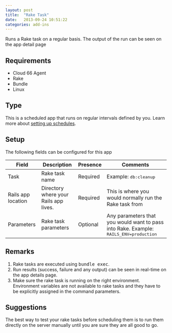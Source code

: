 ```yaml
---
layout: post
title:  "Rake Task"
date:   2013-09-24 10:51:22
categories: add-ins
---
```



<p class="lead">Runs a Rake task on a regular basis. The output of the run can be seen on the app detail page</p>

## Requirements

- Cloud 66  Agent
- Rake
- Bundle
- Linux

## Type
This is a scheduled app that runs on regular intervals defined by you. Learn more about [setting up schedules](settingup_schedules).

## Setup
The following fields can be configured for this app

<table class='table table-bordered table-striped'>
	<thead>
		<tr>
			<th>Field</th>
			<th>Description</th>
			<th>Presence</th>
			<th>Comments</th>
		</tr>
	</thead>
	<tbody>
		<tr>
			<td>Task</td>
			<td>Rake task name</td>
			<td><span class='label label-important'>Required</span></td>
			<td>Example: <kbd>db:cleanup</kbd></td>
		</tr>
		<tr>
			<td>Rails app location</td>
			<td>Directory where your Rails app lives.</td>
			<td><span class='label label-important'>Required</span></td>
			<td>This is where you would normally run the Rake task from</td>
		</tr>
		<tr>
			<td>Parameters</td>
			<td>Rake task parameters</td>
			<td><span class='label'>Optional</span></td>
			<td>Any parameters that you would want to pass into Rake. Example: <kbd>RAILS_ENV=production</kbd></td>
		</tr>
	</tbody>
</table>

## Remarks
1. Rake tasks are executed using <kbd>bundle exec</kbd>.
2. Run results (success, failure and any output) can be seen in real-time on the app details page.
3. Make sure the rake task is running on the right environment. Environment variables are not available to rake tasks and they have to be explicitly assigned in the command parameters.

## Suggestions
The best way to test your rake tasks before scheduling them is to run them directly on the server manually until you are sure they are all good to go.